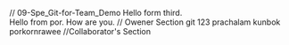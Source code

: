 // 09-Spe_Git-for-Team_Demo
Hello form third.  
Hello from por.
How are you.
// Owener Section git 
123 prachalam kunbok porkornrawee
//Collaborator's Section
